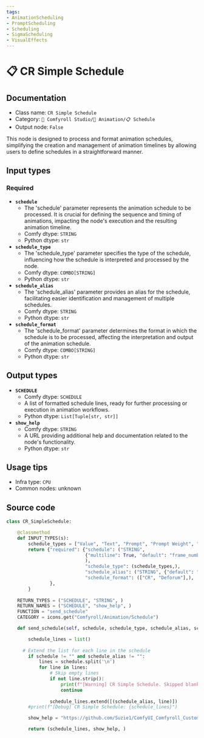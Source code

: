 ```yaml
---
tags:
- AnimationScheduling
- PromptScheduling
- Scheduling
- SigmaScheduling
- VisualEffects
---
```


# 📋 CR Simple Schedule
## Documentation
- Class name: `CR Simple Schedule`
- Category: `🧩 Comfyroll Studio/🎥 Animation/📋 Schedule`
- Output node: `False`

This node is designed to process and format animation schedules, simplifying the creation and management of animation timelines by allowing users to define schedules in a straightforward manner.
## Input types
### Required
- **`schedule`**
    - The 'schedule' parameter represents the animation schedule to be processed. It is crucial for defining the sequence and timing of animations, impacting the node's execution and the resulting animation timeline.
    - Comfy dtype: `STRING`
    - Python dtype: `str`
- **`schedule_type`**
    - The 'schedule_type' parameter specifies the type of the schedule, influencing how the schedule is interpreted and processed by the node.
    - Comfy dtype: `COMBO[STRING]`
    - Python dtype: `str`
- **`schedule_alias`**
    - The 'schedule_alias' parameter provides an alias for the schedule, facilitating easier identification and management of multiple schedules.
    - Comfy dtype: `STRING`
    - Python dtype: `str`
- **`schedule_format`**
    - The 'schedule_format' parameter determines the format in which the schedule is to be processed, affecting the interpretation and output of the animation schedule.
    - Comfy dtype: `COMBO[STRING]`
    - Python dtype: `str`
## Output types
- **`SCHEDULE`**
    - Comfy dtype: `SCHEDULE`
    - A list of formatted schedule lines, ready for further processing or execution in animation workflows.
    - Python dtype: `List[Tuple[str, str]]`
- **`show_help`**
    - Comfy dtype: `STRING`
    - A URL providing additional help and documentation related to the node's functionality.
    - Python dtype: `str`
## Usage tips
- Infra type: `CPU`
- Common nodes: unknown


## Source code
```python
class CR_SimpleSchedule:

    @classmethod
    def INPUT_TYPES(s):
        schedule_types = ["Value", "Text", "Prompt", "Prompt Weight", "Model", "LoRA", "ControlNet", "Style", "Upscale", "Camera", "Job"]
        return {"required": {"schedule": ("STRING",
                             {"multiline": True, "default": "frame_number, item_alias, [attr_value1, attr_value2]"}
                             ),
                             "schedule_type": (schedule_types,),
                             "schedule_alias": ("STRING", {"default": "", "multiline": False}),  
                             "schedule_format": (["CR", "Deforum"],),
                },
        }
    
    RETURN_TYPES = ("SCHEDULE", "STRING", )
    RETURN_NAMES = ("SCHEDULE", "show_help", )
    FUNCTION = "send_schedule"
    CATEGORY = icons.get("Comfyroll/Animation/Schedule")

    def send_schedule(self, schedule, schedule_type, schedule_alias, schedule_format):

        schedule_lines = list()
      
      # Extend the list for each line in the schedule
        if schedule != "" and schedule_alias != "":
            lines = schedule.split('\n')
            for line in lines:
                # Skip empty lines
                if not line.strip():
                    print(f"[Warning] CR Simple Schedule. Skipped blank line: {line}")
                    continue            
            
                schedule_lines.extend([(schedule_alias, line)])
        #print(f"[Debug] CR Simple Schedule: {schedule_lines}")

        show_help = "https://github.com/Suzie1/ComfyUI_Comfyroll_CustomNodes/wiki/Schedule-Nodes#cr-simple-schedule"

        return (schedule_lines, show_help, )

```
